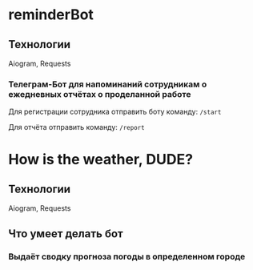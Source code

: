 # reminderBot

## Технологии

Aiogram, Requests

### Телеграм-Бот для напоминаний сотрудникам о ежедневных отчётах о проделанной работе

Для регистрации сотрудника отправить боту команду: `/start`

Для отчёта отправить команду: `/report`



# How is the weather, DUDE?

## Технологии

Aiogram, Requests

## Что умеет делать бот

### Выдаёт сводку прогноза погоды в определенном городе
